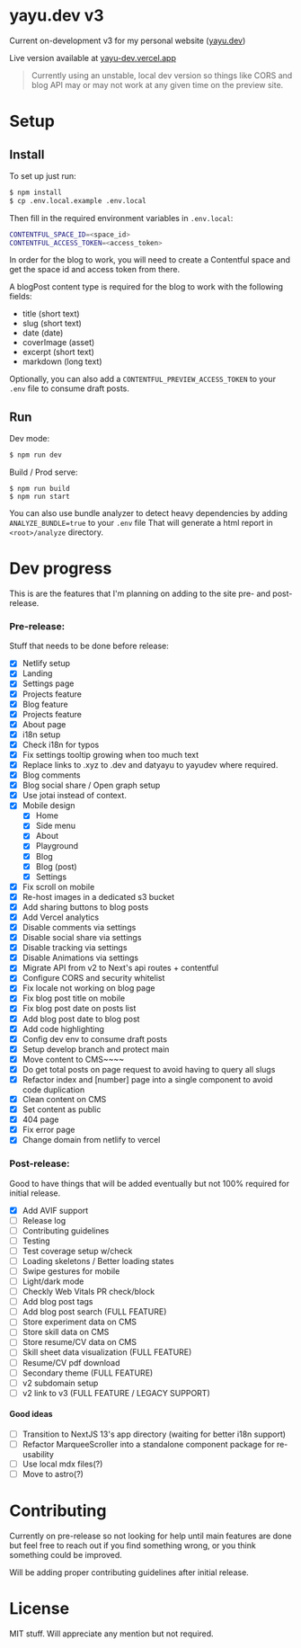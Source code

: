 # yayu.dev v3

Current on-development v3 for my personal website ([yayu.dev](https://yayu.dev))

Live version available at [yayu-dev.vercel.app](https://yayu-dev.vercel.app/)

> Currently using an unstable, local dev version so things like CORS and blog API may or may not work at any given time on the preview site.

# Setup

## Install

To set up just run:

```sh
$ npm install
$ cp .env.local.example .env.local
```

Then fill in the required environment variables in `.env.local`:

```sh
CONTENTFUL_SPACE_ID=<space_id>
CONTENTFUL_ACCESS_TOKEN=<access_token>
```

In order for the blog to work, you will need to create a Contentful space and get the space id and access token from there.

A blogPost content type is required for the blog to work with the following fields:

- title (short text)
- slug (short text)
- date (date)
- coverImage (asset)
- excerpt (short text)
- markdown (long text)

Optionally, you can also add a `CONTENTFUL_PREVIEW_ACCESS_TOKEN` to your `.env` file to consume draft posts.

## Run

Dev mode:

```sh
$ npm run dev
```

Build / Prod serve:

```
$ npm run build
$ npm run start
```

You can also use bundle analyzer to detect heavy dependencies by adding `ANALYZE_BUNDLE=true` to your `.env` file
That will generate a html report in `<root>/analyze` directory.

# Dev progress

This is are the features that I'm planning on adding to the site pre- and post-release.

### Pre-release:

Stuff that needs to be done before release:

- [x] Netlify setup
- [x] Landing
- [x] Settings page
- [x] Projects feature
- [x] Blog feature
- [x] Projects feature
- [x] About page
- [x] i18n setup
- [x] Check i18n for typos
- [x] Fix settings tooltip growing when too much text
- [x] Replace links to .xyz to .dev and datyayu to yayudev where required.
- [x] Blog comments
- [x] Blog social share / Open graph setup
- [x] Use jotai instead of context.
- [x] Mobile design
  - [x] Home
  - [x] Side menu
  - [x] About
  - [x] Playground
  - [x] Blog
  - [x] Blog (post)
  - [x] Settings
- [x] Fix scroll on mobile
- [x] Re-host images in a dedicated s3 bucket
- [x] Add sharing buttons to blog posts
- [x] Add Vercel analytics
- [x] Disable comments via settings
- [x] Disable social share via settings
- [x] Disable tracking via settings
- [x] Disable Animations via settings
- [x] Migrate API from v2 to Next's api routes + contentful
- [x] Configure CORS and security whitelist
- [x] Fix locale not working on blog page
- [x] Fix blog post title on mobile
- [x] Fix blog post date on posts list
- [x] Add blog post date to blog post
- [x] Add code highlighting
- [x] Config dev env to consume draft posts
- [x] Setup develop branch and protect main
- [x] Move content to CMS~~~~
- [X] Do get total posts on page request to avoid having to query all slugs
- [X] Refactor index and \[number] page into a single component to avoid code duplication
- [X] Clean content on CMS
- [X] Set content as public
- [X] 404 page
- [X] Fix error page
- [X] Change domain from netlify to vercel

### Post-release:

Good to have things that will be added eventually but not 100% required for initial release.

- [X] Add AVIF support
- [ ] Release log
- [ ] Contributing guidelines
- [ ] Testing
- [ ] Test coverage setup w/check
- [ ] Loading skeletons / Better loading states
- [ ] Swipe gestures for mobile
- [ ] Light/dark mode
- [ ] Checkly Web Vitals PR check/block
- [ ] Add blog post tags
- [ ] Add blog post search (FULL FEATURE)
- [ ] Store experiment data on CMS
- [ ] Store skill data on CMS
- [ ] Store resume/CV data on CMS
- [ ] Skill sheet data visualization (FULL FEATURE)
- [ ] Resume/CV pdf download
- [ ] Secondary theme (FULL FEATURE)
- [ ] v2 subdomain setup
- [ ] v2 link to v3 (FULL FEATURE / LEGACY SUPPORT)

#### Good ideas

- [ ] Transition to NextJS 13's app directory (waiting for better i18n support)
- [ ] Refactor MarqueeScroller into a standalone component package for re-usability
- [ ] Use local mdx files(?)
- [ ] Move to astro(?)

# Contributing

Currently on pre-release so not looking for help until main features are done but feel free to reach out if you find something wrong, or you think something could be improved.

Will be adding proper contributing guidelines after initial release.

# License

MIT stuff. Will appreciate any mention but not required.
